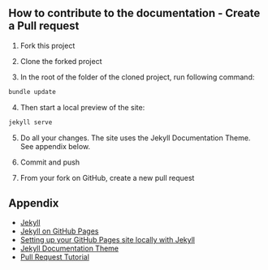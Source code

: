 ## How to contribute to the documentation - Create a Pull request

1) Fork this project

2) Clone the forked project

3) In the root of the folder of the cloned project, run following command:

```sh
bundle update
```

4) Then start a local preview of the site:

```sh
jekyll serve
```

5) Do all your changes. The site uses the Jekyll Documentation Theme. See appendix below.

6) Commit and push

7) From your fork on GitHub, create a new pull request

## Appendix

* [Jekyll](https://jekyllrb.com/)
* [Jekyll on GitHub Pages](https://jekyllrb.com/docs/github-pages/)
* [Setting up your GitHub Pages site locally with Jekyll](https://help.github.com/articles/setting-up-your-github-pages-site-locally-with-jekyll/)
* [Jekyll Documentation Theme](http://idratherbewriting.com/documentation-theme-jekyll/)
* [Pull Request Tutorial](https://yangsu.github.io/pull-request-tutorial/)
